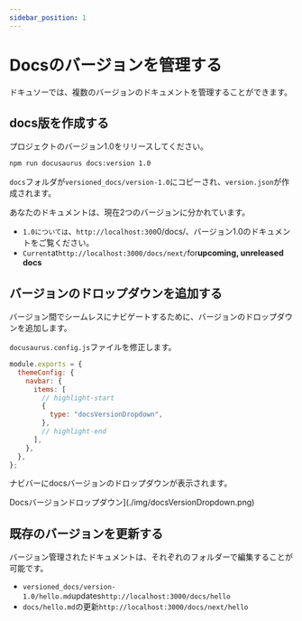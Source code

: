 ```yaml
---
sidebar_position: 1
---
```


# Docsのバージョンを管理する

ドキュソーでは、複数のバージョンのドキュメントを管理することができます。

## docs版を作成する

プロジェクトのバージョン1.0をリリースしてください。

```bash
npm run docusaurus docs:version 1.0
```

<code>docs</code>フォルダが<code>versioned\_docs/version-1.0</code>にコピーされ、<code>version.json</code>が作成されます。

あなたのドキュメントは、現在2つのバージョンに分かれています。

*   <code>1.0については</code>、<code>http://localhost:300</code>0/docs/、バージョン1.0のドキュメントをご覧ください。
*   <code>Current</code>at<code>http://localhost:3000/docs/next/</code>for<strong>upcoming, unreleased docs</strong>

## バージョンのドロップダウンを追加する

バージョン間でシームレスにナビゲートするために、バージョンのドロップダウンを追加します。

<code>docusaurus.config.js</code>ファイルを修正します。

```js title="docusaurus.config.js"
module.exports = {
  themeConfig: {
    navbar: {
      items: [
        // highlight-start
        {
          type: "docsVersionDropdown",
        },
        // highlight-end
      ],
    },
  },
};
```

ナビバーにdocsバージョンのドロップダウンが表示されます。

Docsバージョンドロップダウン]\(./img/docsVersionDropdown.png)

## 既存のバージョンを更新する

バージョン管理されたドキュメントは、それぞれのフォルダーで編集することが可能です。

*   <code>versioned\_docs/version-1.0/hello.md</code>updates<code>http://localhost:3000/docs/hello</code>
*   <code>docs/hello.md</code>の更新<code>http://localhost:3000/docs/next/hello</code>
